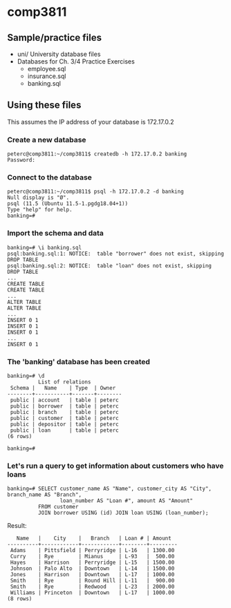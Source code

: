 # comp3811

## Sample/practice files

* uni/ University database files
* Databases for Ch. 3/4 Practice Exercises
  * employee.sql
  * insurance.sql
  * banking.sql 

## Using these files

This assumes the IP address of your database is 172.17.0.2

### Create a new database

```
peterc@comp3811:~/comp3811$ createdb -h 172.17.0.2 banking
Password:
```

### Connect to the database

```
peterc@comp3811:~/comp3811$ psql -h 172.17.0.2 -d banking
Null display is "Ø".
psql (11.5 (Ubuntu 11.5-1.pgdg18.04+1))
Type "help" for help.
banking=#
```

### Import the schema and data

```
banking=# \i banking.sql
psql:banking.sql:1: NOTICE:  table "borrower" does not exist, skipping
DROP TABLE
psql:banking.sql:2: NOTICE:  table "loan" does not exist, skipping
DROP TABLE
...
CREATE TABLE
CREATE TABLE
...
ALTER TABLE
ALTER TABLE
...
INSERT 0 1
INSERT 0 1
INSERT 0 1
...
INSERT 0 1
```

### The 'banking' database has been created
```
banking=# \d
          List of relations
 Schema |   Name    | Type  | Owner
--------+-----------+-------+--------
 public | account   | table | peterc
 public | borrower  | table | peterc
 public | branch    | table | peterc
 public | customer  | table | peterc
 public | depositor | table | peterc
 public | loan      | table | peterc
(6 rows)

banking=#
```
### Let's run a query to get information about customers who have loans
```
banking=# SELECT customer_name AS "Name", customer_city AS "City", branch_name AS "Branch", 
                 loan_number AS "Loan #", amount AS "Amount" 
          FROM customer 
          JOIN borrower USING (id) JOIN loan USING (loan_number);
```
Result:
```
   Name   |    City    |   Branch   | Loan # | Amount
----------+------------+------------+--------+---------
 Adams    | Pittsfield | Perryridge | L-16   | 1300.00
 Curry    | Rye        | Mianus     | L-93   |  500.00
 Hayes    | Harrison   | Perryridge | L-15   | 1500.00
 Johnson  | Palo Alto  | Downtown   | L-14   | 1500.00
 Jones    | Harrison   | Downtown   | L-17   | 1000.00
 Smith    | Rye        | Round Hill | L-11   |  900.00
 Smith    | Rye        | Redwood    | L-23   | 2000.00
 Williams | Princeton  | Downtown   | L-17   | 1000.00
(8 rows)
```
